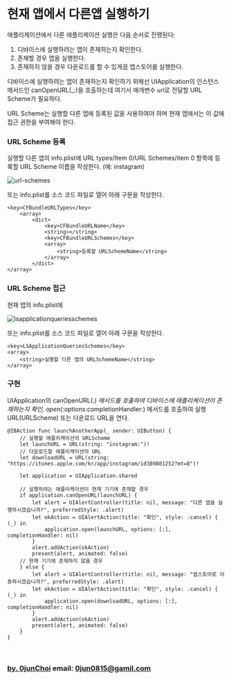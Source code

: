 # 현재 앱에서 다른앱 실행하기


애플리케이션에서 다른 애플리케이션 실행은 다음 순서로 진행된다: 
1. 디바이스에 실행하려는 앱이 존재하는지 확인한다.
2. 존재할 경우 앱을 실행한다.
3. 존재하지 않을 경우 다운로드를 할 수 있게끔 앱스토어를 실행한다.


디바이스에 실행하려는 앱이 존재하는지 확인하기 위해선 UIApplication의 인스턴스 메서드인 canOpenURL(_:)을 호출하는데 여기서 매개변수 url로 전달할 URL Scheme가 필요하다.


URL Scheme는 실행할 다른 앱에 등록된 값을 사용하여야 하며 현재 앱에서는 이 값에 접근 권한을 부여해야 한다.


### URL Scheme 등록
실행할 다른 앱의 info.plist에 URL types/Item 0/URL Schemes/item 0 항목에 등록할 URL Scheme 이름을 작성한다. (예: instagram)


![url-schemes]()


또는 info.plist를 소스 코드 파일로 열어 아래 구문을 작성한다.
```
<key>CFBundleURLTypes</key>
    <array>
        <dict>
            <key>CFBundleURLName</key>
            <string></string>
            <key>CFBundleURLSchemes</key>
            <array>
                <string>등록할 URLSchemeName</string>
            </array>
        </dict>
</array>
```


### URL Scheme 접근
현재 앱의 info.plist에 


![lsapplicationqueriesschemes]()


또는 info.plist를 소스 코드 파일로 열어 아래 구문을 작성한다.
```
<key>LSApplicationQueriesSchemes</key>
<array>
    <string>실행할 다른 앱의 URLSchemeName</string>
</array>
```


### 구현
UIApplication의 canOpenURL(_:) 메서드를 호출하여 디바이스에 애플리케이션이 존재하는지 확인, open(_:options:completionHandler:) 메서드를 호출하여 실행 URL(URLScheme) 또는 다운로드 URL을 연다.


```
@IBAction func launchAnotherApp(_ sender: UIButton) {
    // 실행할 애플리케이션의 URLScheme
    let launchURL = URL(string: "instagram:")!
    // 다운로드할 애플리케이션의 URL
    let downloadURL = URL(string: "https://itunes.apple.com/kr/app/instagram/id389801252?mt=8")!

    let application = UIApplication.shared

    // 실행하려는 애플리케이션이 현재 기기에 존재할 경우
    if application.canOpenURL(launchURL) {
        let alert = UIAlertController(title: nil, message: "다른 앱을 실행하시겠습니까?", preferredStyle: .alert)
        let okAction = UIAlertAction(title: "확인", style: .cancel) { (_) in
            application.open(launchURL, options: [:], completionHandler: nil)
        }
        alert.addAction(okAction)
        present(alert, animated: false)
    // 현재 기기에 존재하지 않을 경우
    } else {
        let alert = UIAlertController(title: nil, message: "앱스토어로 이동하시겠습니까?", preferredStyle: .alert)
        let okAction = UIAlertAction(title: "확인", style: .cancel) { (_) in
            application.open(downloadURL, options: [:], completionHandler: nil)
        }
        alert.addAction(okAction)
        present(alert, animated: false)
    }
}
```


&nbsp;
&nbsp;      
### [by. 0junChoi](https://github.com/0jun0815) email: <0jun0815@gamil.com>
